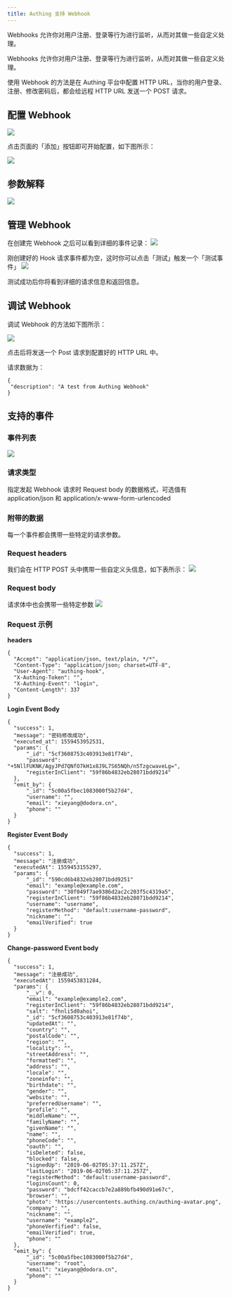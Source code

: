```yaml
---
title: Authing 支持 Webhook
---
```

Webhooks 允许你对用户注册、登录等行为进行监听，从而对其做一些自定义处理。

<!-- more -->
Webhooks 允许你对用户注册、登录等行为进行监听，从而对其做一些自定义处理。

使用 Webhook 的方法是在 Authing 平台中配置 HTTP URL，当你的用户登录、注册、修改密码后，都会给远程 HTTP URL 发送一个 POST 请求。

## 配置 Webhook

![](http://img.staryu.cn/20190604-01.jpg)

点击页面的「添加」按钮即可开始配置，如下图所示：

![](http://img.staryu.cn/20190604-02.jpg)

## 参数解释
![](http://img.staryu.cn/20190604-03.jpg)

## 管理 Webhook

在创建完 Webhook 之后可以看到详细的事件记录：
![](http://img.staryu.cn/20190604-04.jpg)

刚创建好的 Hook 请求事件都为空，这时你可以点击「测试」触发一个「测试事件」
![](http://img.staryu.cn/20190604-05.jpg)

测试成功后你将看到详细的请求信息和返回信息。

## 调试 Webhook

调试 Webhook 的方法如下图所示：

![](http://img.staryu.cn/20190604-06.jpg)

点击后将发送一个 Post 请求到配置好的 HTTP URL 中。

请求数据为：
```
{
 "description": "A test from Authing Webhook"
}
```

## 支持的事件

### 事件列表
![](http://img.staryu.cn/20190604-07.jpg)

### 请求类型

指定发起 Webhook 请求时 Request body 的数据格式，可选值有 application/json 和 application/x-www-form-urlencoded

### 附带的数据

每一个事件都会携带一些特定的请求参数。

### Request headers

我们会在 HTTP POST 头中携带一些自定义头信息，如下表所示：
![](http://img.staryu.cn/20190604-08.jpg)

### Request body

请求体中也会携带一些特定参数
![](http://img.staryu.cn/20190604-09.jpg)

### Request 示例

**headers**

```
{
  "Accept": "application/json, text/plain, */*",
  "Content-Type": "application/json; charset=UTF-8",
  "User-Agent": "authing-hook",
  "X-Authing-Token": "",
  "X-Authing-Event": "login",
  "Content-Length": 337
}
```

**Login Event Body**

```
{
  "success": 1,
  "message": "密码修改成功",
  "executed_at": 1559453952531,
  "params": {
      "_id": "5cf3608753c403913e81f74b",
      "password": "+5NllFUKNK/AgyJPd7QNfO7kH1x8J9L7S65NQh/n5TzgcwaveLg=",
      "registerInClient": "59f86b4832eb28071bdd9214"
  },
  "emit_by": {
      "_id": "5c00a5fbec1083000f5b27d4",
      "username": "",
      "email": "xieyang@dodora.cn",
      "phone": ""
  }
}
```

**Register Event Body**
```
{
  "success": 1,
  "message": "注册成功",
  "executedAt": 1559453155297,
  "params": {
      "_id": "590cd6b4832eb28071bdd9251"
      "email": "example@example.com",
      "password": "30f049f7ae9386d2ac2c203f5c4319a5",
      "registerInClient": "59f86b4832eb28071bdd9214",
      "username": "username",
      "registerMethod": "default:username-password",
      "nickname": "",
      "emailVerified": true
  }
}
```

**Change-password Event body**
```
{
  "success": 1,
  "message": "注册成功",
  "executedAt": 1559453831284,
  "params": {
      "__v": 0,
      "email": "example@example2.com",
      "registerInClient": "59f86b4832eb28071bdd9214",
      "salt": "fhnli5d0ahoi",
      "_id": "5cf3608753c403913e81f74b",
      "updatedAt": "",
      "country": "",
      "postalCode": "",
      "region": "",
      "locality": "",
      "streetAddress": "",
      "formatted": "",
      "address": "",
      "locale": "",
      "zoneinfo": "",
      "birthdate": "",
      "gender": "",
      "website": "",
      "preferredUsername": "",
      "profile": "",
      "middleName": "",
      "familyName": "",
      "givenName": "",
      "name": "",
      "phoneCode": "",
      "oauth": "",
      "isDeleted": false,
      "blocked": false,
      "signedUp": "2019-06-02T05:37:11.257Z",
      "lastLogin": "2019-06-02T05:37:11.257Z",
      "registerMethod": "default:username-password",
      "loginsCount": 0,
      "password": "bdcff42caccb7e2a889bfb490d91e67c",
      "browser": "",
      "photo": "https://usercontents.authing.cn/authing-avatar.png",
      "company": "",
      "nickname": "",
      "username": "example2",
      "phoneVerfified": false,
      "emailVerified": true,
      "phone": ""
  },
  "emit_by": {
      "_id": "5c00a5fbec1083000f5b27d4",
      "username": "root",
      "email": "xieyang@dodora.cn",
      "phone": ""
  }
}
```